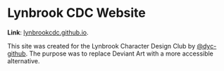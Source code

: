 # Lynbrook CDC Website
**Link**: [lynbrookcdc.github.io](https://lynbrookcdc.github.io/).

This site was created for the Lynbrook Character Design Club by [@dyc-github](https://github.com/dyc-github). The purpose was to replace Deviant Art with a more accessible alternative. 
